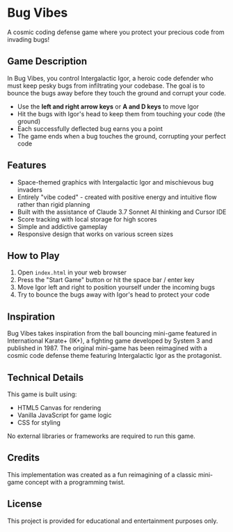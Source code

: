 # Bug Vibes

A cosmic coding defense game where you protect your precious code from invading bugs!

## Game Description

In Bug Vibes, you control Intergalactic Igor, a heroic code defender who must keep pesky bugs from infiltrating your codebase. The goal is to bounce the bugs away before they touch the ground and corrupt your code.

- Use the **left and right arrow keys** or **A and D keys** to move Igor
- Hit the bugs with Igor's head to keep them from touching your code (the ground)
- Each successfully deflected bug earns you a point
- The game ends when a bug touches the ground, corrupting your perfect code

## Features

- Space-themed graphics with Intergalactic Igor and mischievous bug invaders
- Entirely "vibe coded" - created with positive energy and intuitive flow rather than rigid planning
- Built with the assistance of Claude 3.7 Sonnet AI thinking and Cursor IDE
- Score tracking with local storage for high scores
- Simple and addictive gameplay
- Responsive design that works on various screen sizes

## How to Play

1. Open `index.html` in your web browser
2. Press the "Start Game" button or hit the space bar / enter key
3. Move Igor left and right to position yourself under the incoming bugs
4. Try to bounce the bugs away with Igor's head to protect your code

## Inspiration

Bug Vibes takes inspiration from the ball bouncing mini-game featured in International Karate+ (IK+), a fighting game developed by System 3 and published in 1987. The original mini-game has been reimagined with a cosmic code defense theme featuring Intergalactic Igor as the protagonist.

## Technical Details

This game is built using:
- HTML5 Canvas for rendering
- Vanilla JavaScript for game logic
- CSS for styling

No external libraries or frameworks are required to run this game.

## Credits

This implementation was created as a fun reimagining of a classic mini-game concept with a programming twist.

## License

This project is provided for educational and entertainment purposes only. 
